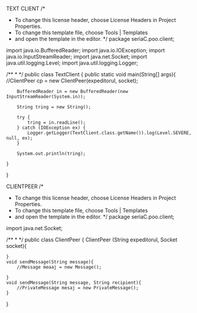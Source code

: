 TEXT CLIENT 
/*
 * To change this license header, choose License Headers in Project Properties.
 * To change this template file, choose Tools | Templates
 * and open the template in the editor.
 */
package seriaC.poo.client;

import java.io.BufferedReader;
import java.io.IOException;
import java.io.InputStreamReader;
import java.net.Socket;
import java.util.logging.Level;
import java.util.logging.Logger;

/**
 *
 */
public class TextClient {
    public static void main(String[] args){
        //ClientPeer cp = new ClientPeer(expeditorul, socket);
        
        BufferedReader in = new BufferedReader(new InputStreamReader(System.in));
        
        String tring = new String();
        
        try {
            tring = in.readLine();
        } catch (IOException ex) {
            Logger.getLogger(TextClient.class.getName()).log(Level.SEVERE, null, ex);
        }
        
        System.out.println(tring);
        
    }
}

CLIENTPEER
/*
 * To change this license header, choose License Headers in Project Properties.
 * To change this template file, choose Tools | Templates
 * and open the template in the editor.
 */
package seriaC.poo.client;

import java.net.Socket;

/**
 *
 */
public class ClientPeer {
    ClientPeer (String expeditorul, Socket socket){
        
    }
    void sendMessage(String message){
        //Message meaaj = new Message();
        
    }
    void sendMessage(String message, String recipient){
        //PrivateMessage mesaj = new PrivateMessage();
    }
    
}



